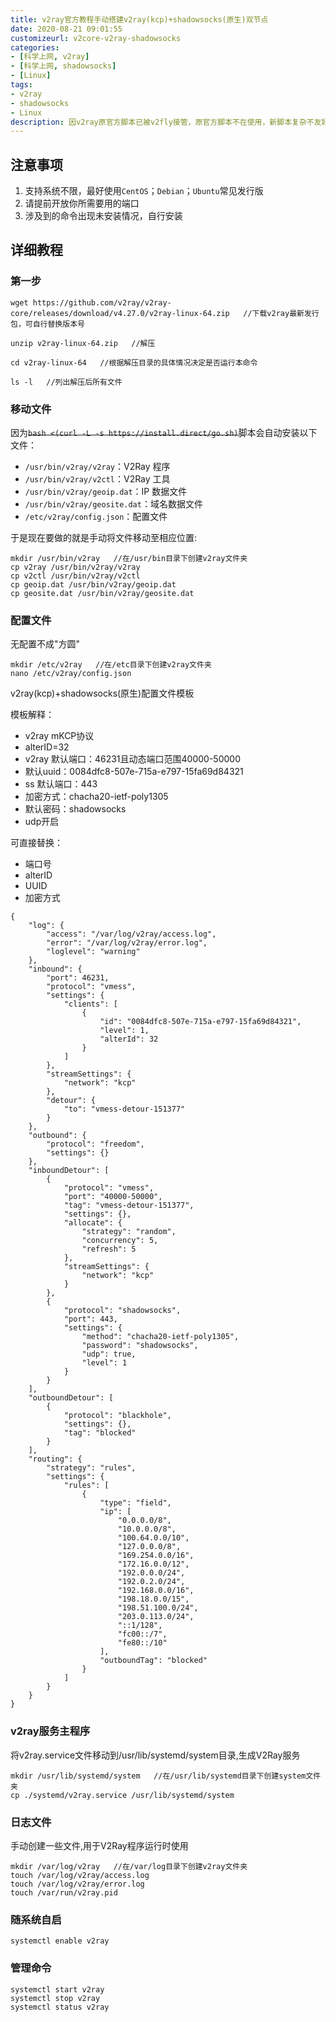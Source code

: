 ```yaml
---
title: v2ray官方教程手动搭建v2ray(kcp)+shadowsocks(原生)双节点
date: 2020-08-21 09:01:55
customizeurl: v2core-v2ray-shadowsocks
categories:
- [科学上网, v2ray]
- [科学上网, shadowsocks]
- [Linux]
tags:
- v2ray
- shadowsocks
- Linux
description: 因v2ray原官方脚本已被v2fly接管，原官方脚本不在使用，新脚本复杂不友好，故按照原官方脚本整理出此教程，代码透明无后门。
---
```


## 注意事项

1. 支持系统不限，最好使用`CentOS`；`Debian`；`Ubuntu`常见发行版
2. 请提前开放你所需要用的端口
3. 涉及到的命令出现未安装情况，自行安装

## 详细教程

### 第一步

```
wget https://github.com/v2ray/v2ray-core/releases/download/v4.27.0/v2ray-linux-64.zip   //下载v2ray最新发行包，可自行替换版本号

unzip v2ray-linux-64.zip   //解压

cd v2ray-linux-64   //根据解压目录的具体情况决定是否运行本命令

ls -l   //列出解压后所有文件
```

### 移动文件

因为~~`bash <(curl -L -s https://install.direct/go.sh)`~~脚本会自动安装以下文件：

- `/usr/bin/v2ray/v2ray`：V2Ray 程序
- `/usr/bin/v2ray/v2ctl`：V2Ray 工具
- `/usr/bin/v2ray/geoip.dat`：IP 数据文件
- `/usr/bin/v2ray/geosite.dat`：域名数据文件
- `/etc/v2ray/config.json`：配置文件

于是现在要做的就是手动将文件移动至相应位置:

```
mkdir /usr/bin/v2ray   //在/usr/bin目录下创建v2ray文件夹
cp v2ray /usr/bin/v2ray/v2ray
cp v2ctl /usr/bin/v2ray/v2ctl
cp geoip.dat /usr/bin/v2ray/geoip.dat
cp geosite.dat /usr/bin/v2ray/geosite.dat
```

### 配置文件

无配置不成"方圆"

```
mkdir /etc/v2ray   //在/etc目录下创建v2ray文件夹
nano /etc/v2ray/config.json
```

v2ray(kcp)+shadowsocks(原生)配置文件模板

模板解释：

- v2ray mKCP协议
- alterID=32
- v2ray 默认端口：46231且动态端口范围40000-50000
- 默认uuid：0084dfc8-507e-715a-e797-15fa69d84321
- ss 默认端口：443
- 加密方式：chacha20-ietf-poly1305
- 默认密码：shadowsocks
- udp开启

可直接替换：

- 端口号
- alterID
- UUID
- 加密方式

```
{
    "log": {
        "access": "/var/log/v2ray/access.log",
        "error": "/var/log/v2ray/error.log",
        "loglevel": "warning"
    },
    "inbound": {
        "port": 46231,
        "protocol": "vmess",
        "settings": {
            "clients": [
                {
                    "id": "0084dfc8-507e-715a-e797-15fa69d84321",
                    "level": 1,
                    "alterId": 32
                }
            ]
        },
        "streamSettings": {
            "network": "kcp"
        },
        "detour": {
            "to": "vmess-detour-151377"
        }
    },
    "outbound": {
        "protocol": "freedom",
        "settings": {}
    },
    "inboundDetour": [
        {
            "protocol": "vmess",
            "port": "40000-50000",
            "tag": "vmess-detour-151377",
            "settings": {},
            "allocate": {
                "strategy": "random",
                "concurrency": 5,
                "refresh": 5
            },
            "streamSettings": {
                "network": "kcp"
            }
        },
        {
            "protocol": "shadowsocks",
            "port": 443,
            "settings": {
                "method": "chacha20-ietf-poly1305",
                "password": "shadowsocks",
                "udp": true,
                "level": 1
            }
        }
    ],
    "outboundDetour": [
        {
            "protocol": "blackhole",
            "settings": {},
            "tag": "blocked"
        }
    ],
    "routing": {
        "strategy": "rules",
        "settings": {
            "rules": [
                {
                    "type": "field",
                    "ip": [
                        "0.0.0.0/8",
                        "10.0.0.0/8",
                        "100.64.0.0/10",
                        "127.0.0.0/8",
                        "169.254.0.0/16",
                        "172.16.0.0/12",
                        "192.0.0.0/24",
                        "192.0.2.0/24",
                        "192.168.0.0/16",
                        "198.18.0.0/15",
                        "198.51.100.0/24",
                        "203.0.113.0/24",
                        "::1/128",
                        "fc00::/7",
                        "fe80::/10"
                    ],
                    "outboundTag": "blocked"
                }
            ]
        }
    }
}
```

### v2ray服务主程序

将v2ray.service文件移动到/usr/lib/systemd/system目录,生成V2Ray服务

```
mkdir /usr/lib/systemd/system   //在/usr/lib/systemd目录下创建system文件夹
cp ./systemd/v2ray.service /usr/lib/systemd/system
```

### 日志文件

手动创建一些文件,用于V2Ray程序运行时使用

```
mkdir /var/log/v2ray   //在/var/log目录下创建v2ray文件夹
touch /var/log/v2ray/access.log
touch /var/log/v2ray/error.log
touch /var/run/v2ray.pid
```

### 随系统自启

```
systemctl enable v2ray
```

### 管理命令

```
systemctl start v2ray
systemctl stop v2ray
systemctl status v2ray
```